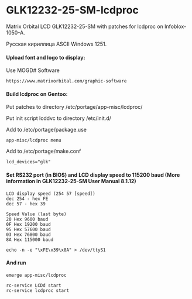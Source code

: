 # GLK12232-25-SM-lcdproc
Matrix Orbital LCD GLK12232-25-SM with patches for lcdproc on Infoblox-1050-A.

Русская кириллица ASCII Windows 1251.

#### Upload font and logo to display:

Use MOGD# Software
```
https://www.matrixorbital.com/graphic-software
```

#### Build lcdproc on Gentoo:

Put patches to directory /etc/portage/app-misc/lcdproc/

Put init script lcddvc to directory /etc/init.d/

Add to /etc/portage/package.use

```
app-misc/lcdproc menu
```

Add to /etc/portage/make.conf

```
lcd_devices="glk"
```

#### Set RS232 port (in BIOS) and LCD display speed to 115200 baud (More information in GLK12232-25-SM User Manual 8.1.12)

```
LCD display speed (254 57 [speed])
dec 254 - hex FE
dec 57 - hex 39

Speed Value (last byte)
20 Hex 9600 baud
0F Hex 19200 baud
95 Hex 57600 baud
03 Hex 76800 baud
8A Hex 115000 baud
```

```
echo -n -e "\xFE\x39\x8A" > /dev/ttyS1
```

#### And run

```
emerge app-misc/lcdproc
```

```
rc-service LCDd start
rc-service lcdproc start
```
